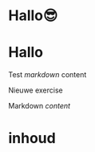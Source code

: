 # Hallo😎
# Hallo
Test *markdown* content

Nieuwe exercise

<ShortExercise id="XborV9gTlWmJFtsUcGtA" title="test">
  
  Markdown *content*
  
  # inhoud
  
</ShortExercise>
